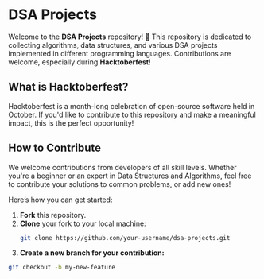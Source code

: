 # DSA Projects

Welcome to the **DSA Projects** repository! 🎉 This repository is dedicated to collecting algorithms, data structures, and various DSA projects implemented in different programming languages. Contributions are welcome, especially during **Hacktoberfest**!

## What is Hacktoberfest?
Hacktoberfest is a month-long celebration of open-source software held in October. If you'd like to contribute to this repository and make a meaningful impact, this is the perfect opportunity!

## How to Contribute
We welcome contributions from developers of all skill levels. Whether you're a beginner or an expert in Data Structures and Algorithms, feel free to contribute your solutions to common problems, or add new ones!

Here’s how you can get started:

1. **Fork** this repository.
2. **Clone** your fork to your local machine:
   ```bash
   git clone https://github.com/your-username/dsa-projects.git
3. **Create a new branch for your contribution:**
  ```bash
  git checkout -b my-new-feature
